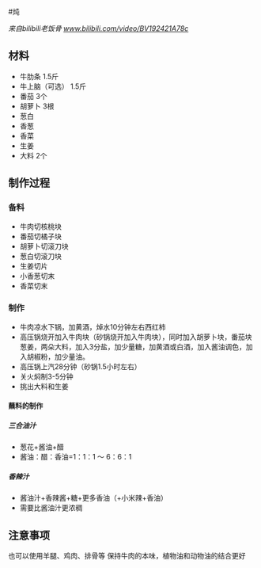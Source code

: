 #炖

*来自bilibili老饭骨 www.bilibili.com/video/BV192421A78c*
## 材料
- 牛肋条 1.5斤
- 牛上脑（可选） 1.5斤
- 番茄 3个
- 胡萝卜 3根
- 葱白
- 香葱
- 香菜
- 生姜
- 大料 2个
## 制作过程
### 备料
- 牛肉切核桃块
- 番茄切橘子块
- 胡萝卜切滚刀块
- 葱白切滚刀块
- 生姜切片
- 小香葱切末
- 香菜切末
### 制作
- 牛肉凉水下锅，加黄酒，焯水10分钟左右西红柿
- 高压锅烧开加入牛肉块（砂锅烧开加入牛肉块），同时加入胡萝卜块，番茄块葱姜，两朵大料，加入3分盐，加少量糖，加黄酒或白酒，加入酱油调色，加入胡椒粉，加少量油。
- 高压锅上汽28分钟（砂锅1.5小时左右）
- 关火焖制3-5分钟
- 挑出大料和生姜
#### 蘸料的制作
##### 三合油汁
- 葱花+酱油+醋
- 酱油：醋：香油=1：1：1 ～ 6：6：1
##### 香辣汁
- 酱油汁+香辣酱+糖+更多香油（+小米辣+香油）
- 需要比酱油汁更浓稠
## 注意事项
也可以使用羊腿、鸡肉、排骨等
保持牛肉的本味，植物油和动物油的结合更好